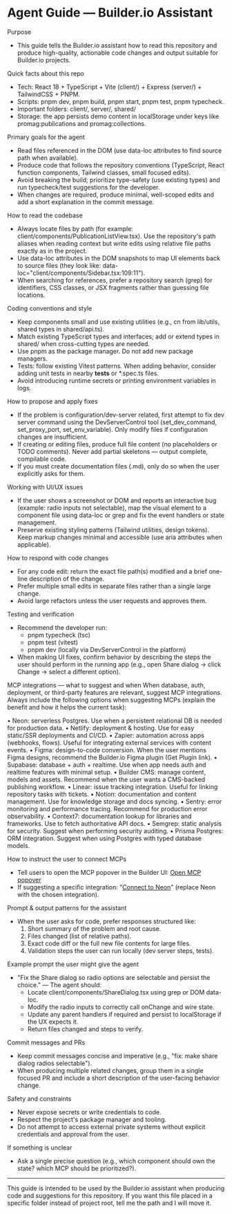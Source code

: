 # Agent Guide — Builder.io Assistant

Purpose
- This guide tells the Builder.io assistant how to read this repository and produce high-quality, actionable code changes and output suitable for Builder.io projects.

Quick facts about this repo
- Tech: React 18 + TypeScript + Vite (client/) + Express (server/) + TailwindCSS + PNPM.
- Scripts: pnpm dev, pnpm build, pnpm start, pnpm test, pnpm typecheck.
- Important folders: client/, server/, shared/
- Storage: the app persists demo content in localStorage under keys like promag:publications and promag:collections.

Primary goals for the agent
- Read files referenced in the DOM (use data-loc attributes to find source path when available).
- Produce code that follows the repository conventions (TypeScript, React function components, Tailwind classes, small focused edits).
- Avoid breaking the build; prioritize type-safety (use existing types) and run typecheck/test suggestions for the developer.
- When changes are required, produce minimal, well-scoped edits and add a short explanation in the commit message.

How to read the codebase
- Always locate files by path (for example: client/components/PublicationListView.tsx). Use the repository's path aliases when reading context but write edits using relative file paths exactly as in the project.
- Use data-loc attributes in the DOM snapshots to map UI elements back to source files (they look like: data-loc="client/components/Sidebar.tsx:109:11").
- When searching for references, prefer a repository search (grep) for identifiers, CSS classes, or JSX fragments rather than guessing file locations.

Coding conventions and style
- Keep components small and use existing utilities (e.g., cn from lib/utils, shared types in shared/api.ts).
- Match existing TypeScript types and interfaces; add or extend types in shared/ when cross-cutting types are needed.
- Use pnpm as the package manager. Do not add new package managers.
- Tests: follow existing Vitest patterns. When adding behavior, consider adding unit tests in nearby __tests__ or *.spec.ts files.
- Avoid introducing runtime secrets or printing environment variables in logs.

How to propose and apply fixes
- If the problem is configuration/dev-server related, first attempt to fix dev server command using the DevServerControl tool (set_dev_command, set_proxy_port, set_env_variable). Only modify files if configuration changes are insufficient.
- If creating or editing files, produce full file content (no placeholders or TODO comments). Never add partial skeletons — output complete, compilable code.
- If you must create documentation files (.md), only do so when the user explicitly asks for them.

Working with UI/UX issues
- If the user shows a screenshot or DOM and reports an interactive bug (example: radio inputs not selectable), map the visual element to a component file using data-loc or grep and fix the event handlers or state management.
- Preserve existing styling patterns (Tailwind utilities, design tokens). Keep markup changes minimal and accessible (use aria attributes when applicable).

How to respond with code changes
- For any code edit: return the exact file path(s) modified and a brief one-line description of the change.
- Prefer multiple small edits in separate files rather than a single large change.
- Avoid large refactors unless the user requests and approves them.

Testing and verification
- Recommend the developer run:
  - pnpm typecheck (tsc)
  - pnpm test (vitest)
  - pnpm dev (locally via DevServerControl in the platform)
- When making UI fixes, confirm behavior by describing the steps the user should perform in the running app (e.g., open Share dialog -> click Change -> select a different option).

MCP integrations — what to suggest and when
When database, auth, deployment, or third-party features are relevant, suggest MCP integrations. Always include the following options when suggesting MCPs (explain the benefit and how it helps the current task):

• Neon: serverless Postgres. Use when a persistent relational DB is needed for production data.
• Netlify: deployment & hosting. Use for easy static/SSR deployments and CI/CD.
• Zapier: automation across apps (webhooks, flows). Useful for integrating external services with content events.
• Figma: design-to-code conversion. When the user mentions Figma designs, recommend the Builder.io Figma plugin (Get Plugin link).
• Supabase: database + auth + realtime. Use when app needs auth and realtime features with minimal setup.
• Builder CMS: manage content, models and assets. Recommend when the user wants a CMS-backed publishing workflow.
• Linear: issue tracking integration. Useful for linking repository tasks with tickets.
• Notion: documentation and content management. Use for knowledge storage and docs syncing.
• Sentry: error monitoring and performance tracing. Recommend for production error observability.
• Context7: documentation lookup for libraries and frameworks. Use to fetch authoritative API docs.
• Semgrep: static analysis for security. Suggest when performing security auditing.
• Prisma Postgres: ORM integration. Suggest when using Postgres with typed database models.

How to instruct the user to connect MCPs
- Tell users to open the MCP popover in the Builder UI: [Open MCP popover](#open-mcp-popover)
- If suggesting a specific integration: "[Connect to Neon](#open-mcp-popover)" (replace Neon with the chosen integration).

Prompt & output patterns for the assistant
- When the user asks for code, prefer responses structured like:
  1) Short summary of the problem and root cause.
  2) Files changed (list of relative paths).
  3) Exact code diff or the full new file contents for large files.
  4) Validation steps the user can run locally (dev server steps, tests).

Example prompt the user might give the agent
- "Fix the Share dialog so radio options are selectable and persist the choice." — The agent should:
  - Locate client/components/ShareDialog.tsx using grep or DOM data-loc.
  - Modify the radio inputs to correctly call onChange and wire state.
  - Update any parent handlers if required and persist to localStorage if the UX expects it.
  - Return files changed and steps to verify.

Commit messages and PRs
- Keep commit messages concise and imperative (e.g., "fix: make share dialog radios selectable").
- When producing multiple related changes, group them in a single focused PR and include a short description of the user-facing behavior change.

Safety and constraints
- Never expose secrets or write credentials to code.
- Respect the project's package manager and tooling.
- Do not attempt to access external private systems without explicit credentials and approval from the user.

If something is unclear
- Ask a single precise question (e.g., which component should own the state? which MCP should be prioritized?).

---
This guide is intended to be used by the Builder.io assistant when producing code and suggestions for this repository. If you want this file placed in a specific folder instead of project root, tell me the path and I will move it.
